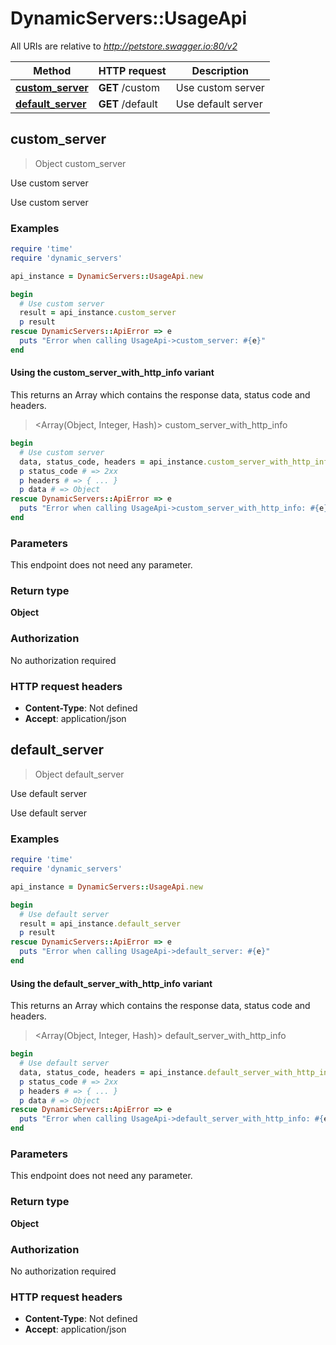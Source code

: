 # DynamicServers::UsageApi

All URIs are relative to *http://petstore.swagger.io:80/v2*

| Method | HTTP request | Description |
| ------ | ------------ | ----------- |
| [**custom_server**](UsageApi.md#custom_server) | **GET** /custom | Use custom server |
| [**default_server**](UsageApi.md#default_server) | **GET** /default | Use default server |


## custom_server

> Object custom_server

Use custom server

Use custom server

### Examples

```ruby
require 'time'
require 'dynamic_servers'

api_instance = DynamicServers::UsageApi.new

begin
  # Use custom server
  result = api_instance.custom_server
  p result
rescue DynamicServers::ApiError => e
  puts "Error when calling UsageApi->custom_server: #{e}"
end
```

#### Using the custom_server_with_http_info variant

This returns an Array which contains the response data, status code and headers.

> <Array(Object, Integer, Hash)> custom_server_with_http_info

```ruby
begin
  # Use custom server
  data, status_code, headers = api_instance.custom_server_with_http_info
  p status_code # => 2xx
  p headers # => { ... }
  p data # => Object
rescue DynamicServers::ApiError => e
  puts "Error when calling UsageApi->custom_server_with_http_info: #{e}"
end
```

### Parameters

This endpoint does not need any parameter.

### Return type

**Object**

### Authorization

No authorization required

### HTTP request headers

- **Content-Type**: Not defined
- **Accept**: application/json


## default_server

> Object default_server

Use default server

Use default server

### Examples

```ruby
require 'time'
require 'dynamic_servers'

api_instance = DynamicServers::UsageApi.new

begin
  # Use default server
  result = api_instance.default_server
  p result
rescue DynamicServers::ApiError => e
  puts "Error when calling UsageApi->default_server: #{e}"
end
```

#### Using the default_server_with_http_info variant

This returns an Array which contains the response data, status code and headers.

> <Array(Object, Integer, Hash)> default_server_with_http_info

```ruby
begin
  # Use default server
  data, status_code, headers = api_instance.default_server_with_http_info
  p status_code # => 2xx
  p headers # => { ... }
  p data # => Object
rescue DynamicServers::ApiError => e
  puts "Error when calling UsageApi->default_server_with_http_info: #{e}"
end
```

### Parameters

This endpoint does not need any parameter.

### Return type

**Object**

### Authorization

No authorization required

### HTTP request headers

- **Content-Type**: Not defined
- **Accept**: application/json

